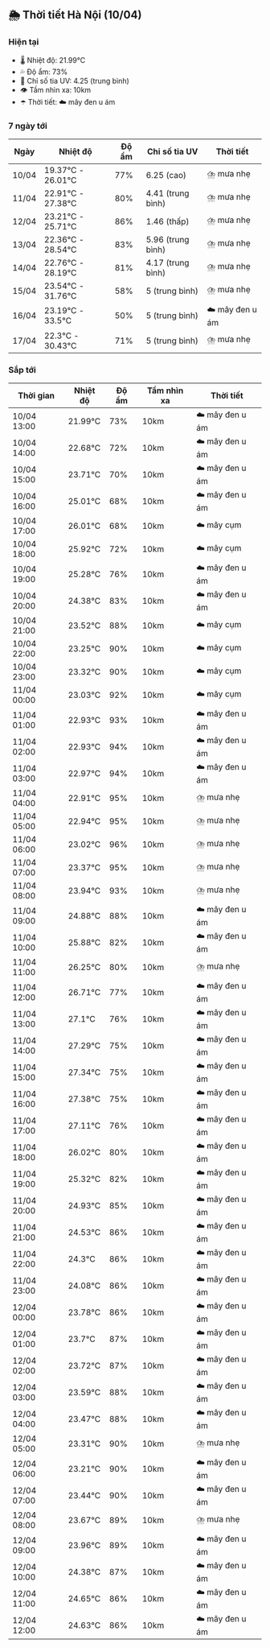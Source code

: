 ## 🌦️ Thời tiết Hà Nội (10/04)

### Hiện tại

- 🌡️ Nhiệt độ: 21.99℃
- 💦 Độ ẩm: 73%
- 🌟 Chỉ số tia UV: 4.25 (trung bình)
- 👁️ Tầm nhìn xa: 10km
- ☂️ Thời tiết: ☁️ mây đen u ám

### 7 ngày tới

| Ngày | Nhiệt độ | Độ ẩm | Chỉ số tia UV | Thời tiết |
| --- | --- | --- | --- | --- |
| 10/04 | 19.37℃ - 26.01℃ | 77% | 6.25 (cao) | ⛈️ mưa nhẹ |
| 11/04 | 22.91℃ - 27.38℃ | 80% | 4.41 (trung bình) | ⛈️ mưa nhẹ |
| 12/04 | 23.21℃ - 25.71℃ | 86% | 1.46 (thấp) | ⛈️ mưa nhẹ |
| 13/04 | 22.36℃ - 28.54℃ | 83% | 5.96 (trung bình) | ⛈️ mưa nhẹ |
| 14/04 | 22.76℃ - 28.19℃ | 81% | 4.17 (trung bình) | ⛈️ mưa nhẹ |
| 15/04 | 23.54℃ - 31.76℃ | 58% | 5 (trung bình) | ⛈️ mưa nhẹ |
| 16/04 | 23.19℃ - 33.5℃ | 50% | 5 (trung bình) | ☁️ mây đen u ám |
| 17/04 | 22.3℃ - 30.43℃ | 71% | 5 (trung bình) | ⛈️ mưa nhẹ |

### Sắp tới

| Thời gian | Nhiệt độ | Độ ẩm | Tầm nhìn xa | Thời tiết |
| --- | --- | --- | --- | --- |
| 10/04 13:00 | 21.99℃ | 73% | 10km | ☁️ mây đen u ám |
| 10/04 14:00 | 22.68℃ | 72% | 10km | ☁️ mây đen u ám |
| 10/04 15:00 | 23.71℃ | 70% | 10km | ☁️ mây đen u ám |
| 10/04 16:00 | 25.01℃ | 68% | 10km | ☁️ mây đen u ám |
| 10/04 17:00 | 26.01℃ | 68% | 10km | ☁️ mây cụm |
| 10/04 18:00 | 25.92℃ | 72% | 10km | ☁️ mây cụm |
| 10/04 19:00 | 25.28℃ | 76% | 10km | ☁️ mây đen u ám |
| 10/04 20:00 | 24.38℃ | 83% | 10km | ☁️ mây đen u ám |
| 10/04 21:00 | 23.52℃ | 88% | 10km | ☁️ mây cụm |
| 10/04 22:00 | 23.25℃ | 90% | 10km | ☁️ mây cụm |
| 10/04 23:00 | 23.32℃ | 90% | 10km | ☁️ mây cụm |
| 11/04 00:00 | 23.03℃ | 92% | 10km | ☁️ mây cụm |
| 11/04 01:00 | 22.93℃ | 93% | 10km | ☁️ mây đen u ám |
| 11/04 02:00 | 22.93℃ | 94% | 10km | ☁️ mây đen u ám |
| 11/04 03:00 | 22.97℃ | 94% | 10km | ☁️ mây đen u ám |
| 11/04 04:00 | 22.91℃ | 95% | 10km | ⛈️ mưa nhẹ |
| 11/04 05:00 | 22.94℃ | 95% | 10km | ⛈️ mưa nhẹ |
| 11/04 06:00 | 23.02℃ | 96% | 10km | ⛈️ mưa nhẹ |
| 11/04 07:00 | 23.37℃ | 95% | 10km | ⛈️ mưa nhẹ |
| 11/04 08:00 | 23.94℃ | 93% | 10km | ⛈️ mưa nhẹ |
| 11/04 09:00 | 24.88℃ | 88% | 10km | ☁️ mây đen u ám |
| 11/04 10:00 | 25.88℃ | 82% | 10km | ☁️ mây đen u ám |
| 11/04 11:00 | 26.25℃ | 80% | 10km | ⛈️ mưa nhẹ |
| 11/04 12:00 | 26.71℃ | 77% | 10km | ☁️ mây đen u ám |
| 11/04 13:00 | 27.1℃ | 76% | 10km | ☁️ mây đen u ám |
| 11/04 14:00 | 27.29℃ | 75% | 10km | ☁️ mây đen u ám |
| 11/04 15:00 | 27.34℃ | 75% | 10km | ☁️ mây đen u ám |
| 11/04 16:00 | 27.38℃ | 75% | 10km | ☁️ mây đen u ám |
| 11/04 17:00 | 27.11℃ | 76% | 10km | ☁️ mây đen u ám |
| 11/04 18:00 | 26.02℃ | 80% | 10km | ☁️ mây đen u ám |
| 11/04 19:00 | 25.32℃ | 82% | 10km | ☁️ mây đen u ám |
| 11/04 20:00 | 24.93℃ | 85% | 10km | ☁️ mây đen u ám |
| 11/04 21:00 | 24.53℃ | 86% | 10km | ☁️ mây đen u ám |
| 11/04 22:00 | 24.3℃ | 86% | 10km | ☁️ mây đen u ám |
| 11/04 23:00 | 24.08℃ | 86% | 10km | ☁️ mây đen u ám |
| 12/04 00:00 | 23.78℃ | 86% | 10km | ☁️ mây đen u ám |
| 12/04 01:00 | 23.7℃ | 87% | 10km | ☁️ mây đen u ám |
| 12/04 02:00 | 23.72℃ | 87% | 10km | ☁️ mây đen u ám |
| 12/04 03:00 | 23.59℃ | 88% | 10km | ☁️ mây đen u ám |
| 12/04 04:00 | 23.47℃ | 88% | 10km | ☁️ mây đen u ám |
| 12/04 05:00 | 23.31℃ | 90% | 10km | ⛈️ mưa nhẹ |
| 12/04 06:00 | 23.21℃ | 90% | 10km | ☁️ mây đen u ám |
| 12/04 07:00 | 23.44℃ | 90% | 10km | ☁️ mây đen u ám |
| 12/04 08:00 | 23.67℃ | 89% | 10km | ⛈️ mưa nhẹ |
| 12/04 09:00 | 23.96℃ | 89% | 10km | ☁️ mây đen u ám |
| 12/04 10:00 | 24.38℃ | 87% | 10km | ☁️ mây đen u ám |
| 12/04 11:00 | 24.65℃ | 86% | 10km | ☁️ mây đen u ám |
| 12/04 12:00 | 24.63℃ | 86% | 10km | ☁️ mây đen u ám |
